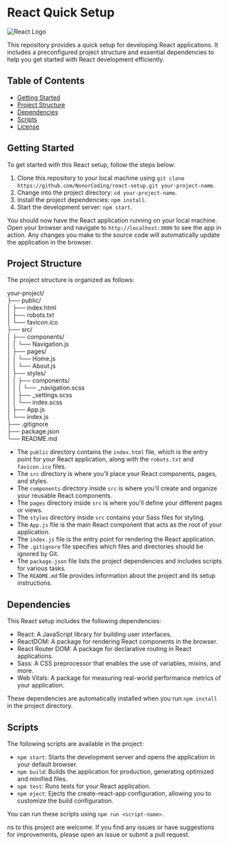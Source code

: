 # React Quick Setup

![React Logo](https://reactjs.org/logo-og.png)

This repository provides a quick setup for developing React applications. It includes a preconfigured project structure and essential dependencies to help you get started with React development efficiently.

## Table of Contents

- [Getting Started](#getting-started)
- [Project Structure](#project-structure)
- [Dependencies](#dependencies)
- [Scripts](#scripts)
- [License](#license)

## Getting Started

To get started with this React setup, follow the steps below:

1. Clone this repository to your local machine using `git clone https://github.com/NonorCoding/react-setup.git your-project-name`.
2. Change into the project directory: `cd your-project-name`.
3. Install the project dependencies: `npm install`.
4. Start the development server: `npm start`.

You should now have the React application running on your local machine. Open your browser and navigate to `http://localhost:3000` to see the app in action. Any changes you make to the source code will automatically update the application in the browser.

## Project Structure

The project structure is organized as follows:

your-project/  
├── public/  
│ ├── index.html  
│ ├── robots.txt  
│ └── favicon.ico  
├── src/  
│ ├── components/  
│ │ └── Navigation.js  
│ ├── pages/  
│ │ └── Home.js  
│ │ └── About.js  
│ ├── styles/  
│ │ ├── components/  
│ │ │ └── _navigation.scss  
│ │ ├── _settings.scss  
│ │ └── index.scss  
│ ├── App.js  
│ └── index.js  
├── .gitignore  
├── package.json  
└── README.md  

- The `public` directory contains the `index.html` file, which is the entry point for your React application, along with the `robots.txt` and `favicon.ico` files.
- The `src` directory is where you'll place your React components, pages, and styles.
- The `components` directory inside `src` is where you'll create and organize your reusable React components.
- The `pages` directory inside `src` is where you'll define your different pages or views.
- The `styles` directory inside `src` contains your Sass files for styling.
- The `App.js` file is the main React component that acts as the root of your application.
- The `index.js` file is the entry point for rendering the React application.
- The `.gitignore` file specifies which files and directories should be ignored by Git.
- The `package.json` file lists the project dependencies and includes scripts for various tasks.
- The `README.md` file provides information about the project and its setup instructions.

## Dependencies

This React setup includes the following dependencies:

- React: A JavaScript library for building user interfaces.
- ReactDOM: A package for rendering React components in the browser.
- React Router DOM: A package for declarative routing in React applications.
- Sass: A CSS preprocessor that enables the use of variables, mixins, and more.
- Web Vitals: A package for measuring real-world performance metrics of your application.

These dependencies are automatically installed when you run `npm install` in the project directory.

## Scripts

The following scripts are available in the project:

- `npm start`: Starts the development server and opens the application in your default browser.
- `npm build`: Builds the application for production, generating optimized and minified files.
- `npm test`: Runs tests for your React application.
- `npm eject`: Ejects the create-react-app configuration, allowing you to customize the build configuration.

You can run these scripts using `npm run <script-name>`.

ns to this project are welcome. If you find any issues or have suggestions for improvements, please open an issue or submit a pull request.
